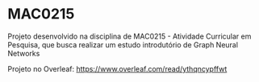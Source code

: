 # MAC0215
Projeto desenvolvido na disciplina de MAC0215 - Atividade Curricular em Pesquisa, que busca realizar um estudo introdutório de Graph Neural Networks

Projeto no Overleaf: https://www.overleaf.com/read/ythqncypffwt
